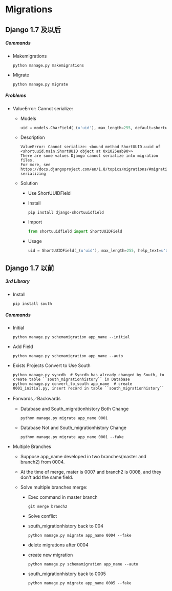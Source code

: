 # Migrations

## Django 1.7 及以后

##### Commands

* Makemigrations

  ```shell
  python manage.py makemigrations
  ```

* Migrate

  ```shell
  python manage.py migrate
  ```

##### Problems

* ValueError: Cannot serialize:
  * Models

    ```python
    uid = models.CharField(_(u'uid'), max_length=255, default=shortuuid.uuid, help_text=u'User UUID', db_index=True)
    ```

  * Description
    ```
    ValueError: Cannot serialize: <bound method ShortUUID.uuid of <shortuuid.main.ShortUUID object at 0x1025eab90>>
    There are some values Django cannot serialize into migration files.
    For more, see https://docs.djangoproject.com/en/1.8/topics/migrations/#migration-serializing
    ```

  * Solution
    * Use ShortUUIDField

    * Install
      ```shell
      pip install django-shortuuidfield
      ```

    * Import

      ```python
      from shortuuidfield import ShortUUIDField
      ```

    * ​Usage
      ```python
      uid = ShortUUIDField(_(u'uid'), max_length=255, help_text=u'User UUID', db_index=True)
      ```

##  Django 1.7 以前

##### 3rd Library

* Install

  ```shell
  pip install south
  ```

##### Commands

* Initial

  ```shell
  python manage.py schemamigration app_name --initial
  ```

* Add Field

  ```shell
  python manage.py schemamigration app_name --auto
  ```

* Exists Projects Convert to Use South

  ```shell
  python manage.py syncdb  # Syncdb has already changed by South, to create table ``south_migrationhistory`` in Database
  python manage.py convert_to_south app_name  # create 0001_initial.py, insert record in table ``south_migrationhistory``
  ```

* Forwards／Backwards

  * Database and South_migrationhistory Both Change

    ```shell
    python manage.py migrate app_name 0001
    ```

  * Database Not and South_migrationhistory Change

    ```shell
    python manage.py migrate app_name 0001 --fake
    ```


* Multiple Branches

  * Suppose app_name developed in two branches(master and branch2) from 0004.

  * At the time of merge, mater is 0007 and branch2 is 0008, and they don't add the same field.

  * Solve multiple branches merge:

    * Exec command in master branch

      ```shell
      git merge branch2
      ```

    * Solve conflict

    * south_migrationhistory back to 004

      ```shell
      python manage.py migrate app_name 0004 --fake
      ```

    * delete migrations after 0004

    * create new migration

      ```shell
      python manage.py schemamigration app_name --auto
      ```

    * south_migrationhistory back to 0005

      ```shell
      python manage.py migrate app_name 0005 --fake
      ```


